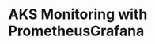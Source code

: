 # AKS Monitoring with PrometheusGrafana                                                                                                                                                                 
